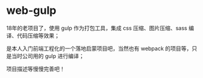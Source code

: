 # web-gulp

18年的老项目了，使用 gulp 作为打包工具，集成 css 压缩、图片压缩、sass 编译、代码压缩等效果；

是本人入门前端工程化的一个落地启蒙项目吧，当然也有 webpack 的项目等，只是当时公司用的 gulp 进行编译；

项目描述等慢慢完善吧！
